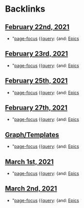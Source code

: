 
# Backlinks
## [February 22nd, 2021](<February 22nd, 2021.md>)
- "[page-focus](<page-focus.md>) {{[query](<query.md>): {and: [Epics](<Epics.md>)

## [February 23rd, 2021](<February 23rd, 2021.md>)
- "[page-focus](<page-focus.md>) {{[query](<query.md>): {and: [Epics](<Epics.md>)

## [February 25th, 2021](<February 25th, 2021.md>)
- "[page-focus](<page-focus.md>) {{[query](<query.md>): {and: [Epics](<Epics.md>)

## [February 27th, 2021](<February 27th, 2021.md>)
- "[page-focus](<page-focus.md>) {{[query](<query.md>): {and: [Epics](<Epics.md>)

## [Graph/Templates](<Graph/Templates.md>)
- "[page-focus](<page-focus.md>) {{[query](<query.md>): {and: [Epics](<Epics.md>)

## [March 1st, 2021](<March 1st, 2021.md>)
- "[page-focus](<page-focus.md>) {{[query](<query.md>): {and: [Epics](<Epics.md>)

## [March 2nd, 2021](<March 2nd, 2021.md>)
- "[page-focus](<page-focus.md>) {{[query](<query.md>): {and: [Epics](<Epics.md>)

